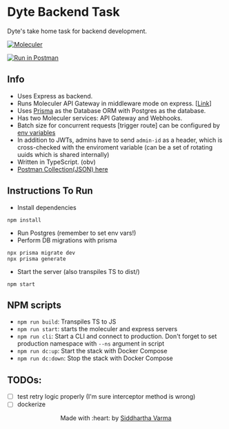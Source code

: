 # Dyte Backend Task
Dyte's take home task for backend development.

[![Moleculer](https://badgen.net/badge/Powered%20by/Moleculer/0e83cd)](https://moleculer.services)

[![Run in Postman](https://run.pstmn.io/button.svg)](https://app.getpostman.com/run-collection/10485826-a44b3838-fe37-4b59-9245-d00f7a279c52?action=collection%2Ffork&collection-url=entityId%3D10485826-a44b3838-fe37-4b59-9245-d00f7a279c52%26entityType%3Dcollection%26workspaceId%3D58ecc89f-c186-4756-8d21-30d9578e47a6#?env%5Bdyte%5D=W3sia2V5IjoidG9rZW4iLCJ2YWx1ZSI6ImV5SmhiR2NpT2lKSVV6STFOaUlzSW5SNWNDSTZJa3BYVkNKOS5leUpwWkNJNklqSTJPR1V6TVdNMkxUQTROV0V0TkRVeU9TMWlOalkzTFRWbU9USTNaVEprT1RSaE55SXNJbWxoZENJNk1UWXlOalV4TnpZNE0zMC5wSU1IT3hldWRDQ0JobGtZX3QtUGZZel8yMXQwMGh2c250SXQ5N1IzclprIiwiZW5hYmxlZCI6dHJ1ZX0seyJrZXkiOiJhZG1pbi1rZXkiLCJ2YWx1ZSI6ImFkbWluIiwiZW5hYmxlZCI6dHJ1ZX1d)

## Info
* Uses Express as backend. 
* Runs Moleculer API Gateway in middleware mode on express. [[Link](https://moleculer.services/docs/0.12/moleculer-web.html#ExpressJS-middleware-usage)]
* Uses [Prisma](https://www.prisma.io/) as the Database ORM with Postgres as the database.
* Has two Moleculer services: API Gateway and Webhooks.
* Batch size for concurrent requests [trigger route] can be configured by [env variables](./.env.example)
* In addition to JWTs, admins have to send `admin-id` as a header, which is cross-checked with the enviroment variable (can be a set of rotating uuids which is shared internally)
* Written in TypeScript. (obv)
* [Postman Collection(JSON) here](https://www.getpostman.com/collections/d6e6df0a246d12f7f4b5)

## Instructions To Run
* Install dependencies
```
npm install
```
* Run Postgres (remember to set env vars!)
* Perform DB migrations with prisma
```
npx prisma migrate dev
npx prisma generate
```
* Start the server (also transpiles TS to dist/)
```
npm start
```

## NPM scripts
- `npm run build`: Transpiles TS to JS
- `npm run start`: starts the moleculer and express servers
- `npm run cli`: Start a CLI and connect to production. Don't forget to set production namespace with `--ns` argument in script
- `npm run dc:up`: Start the stack with Docker Compose
- `npm run dc:down`: Stop the stack with Docker Compose

## TODOs:
- [ ] test retry logic properly (I'm sure interceptor method is wrong)
- [ ] dockerize

<div align="center">
Made with :heart: by <a href="https://sidv.dev">Siddhartha Varma</a>
</div>